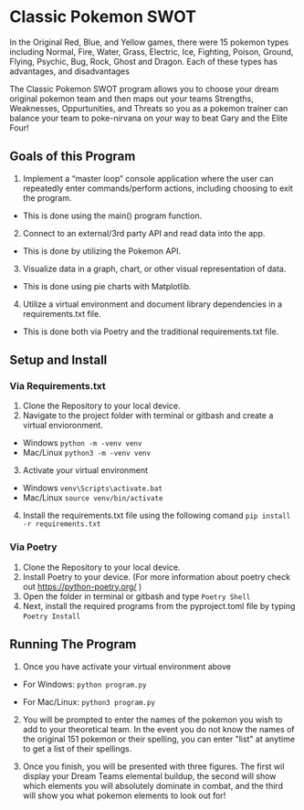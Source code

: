 # Classic Pokemon SWOT 

In the Original Red, Blue, and Yellow games, there were 15 pokemon types including Normal, Fire, Water, Grass, Electric, Ice, Fighting, Poison, Ground, Flying, Psychic, Bug, Rock, Ghost and Dragon. Each of these types has advantages, and disadvantages 

The Classic Pokemon SWOT program allows you to choose your dream original pokemon team and then maps out your teams Strengths, Weaknesses, Oppurtunities, and Threats so you as a pokemon trainer can balance your team to poke-nirvana on your way to beat Gary and the Elite Four! 


## Goals of this Program 

1. Implement a “master loop” console application where the user can repeatedly enter commands/perform actions, including choosing to exit the program.	

- This is done using the main() program function.

2. Connect to an external/3rd party API and read data into the app. 

- This is done by utilizing the Pokemon API.  

3. Visualize data in a graph, chart, or other visual representation of data.

- This is done using pie charts with Matplotlib. 

4. Utilize a virtual environment and document library dependencies in a requirements.txt file.
- This is done both via Poetry and the traditional requirements.txt file. 

## Setup and Install

### Via Requirements.txt
1. Clone the Repository to your local device. 
2. Navigate to the project folder with terminal or gitbash and create a virtual envioronment. 
- Windows
`python -m -venv venv`
- Mac/Linux
`python3 -m -venv venv`
3. Activate your virtual environment 
- Windows 
`venv\Scripts\activate.bat`
- Mac/Linux
`source venv/bin/activate`
4. Install the requirements.txt file using the following comand 
`pip install -r requirements.txt`


### Via Poetry
1. Clone the Repository to your local device.
2. Install Poetry to your device. (For more information about poetry check out https://python-poetry.org/ )
3. Open the folder in terminal or gitbash and type 
`Poetry Shell`
4. Next, install the required programs from the pyproject.toml file by typing 
`Poetry Install`


## Running The Program

1. Once you have activate your virtual environment above
- For Windows: 
`python program.py`

- For Mac/Linux:
`python3 program.py`

2. You will be prompted to enter the names of the pokemon you wish to add to your theoretical team. In the event you do not know the names of the original 151 pokemon or their spelling, you can enter "list" at anytime to get a list of their spellings. 

3. Once you finish, you will be presented with three figures. The first wil display your Dream Teams elemental buildup, the second will show which elements you will absolutely dominate in combat, and the third will show you what pokemon elements to look out for!  

